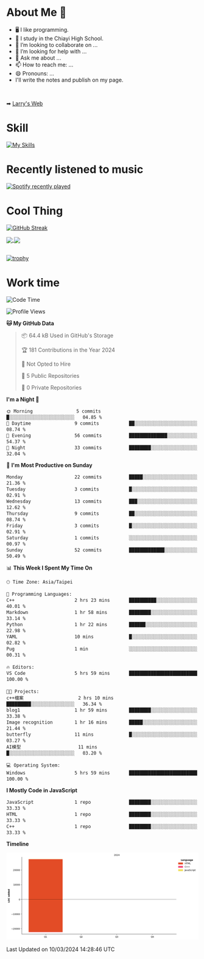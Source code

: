 # About Me 👋

- 🖥  I like programming.
- 🏫 I study in the Chiayi High School.
- 👯 I’m looking to collaborate on ...
- 🤔 I’m looking for help with ...
- 💬 Ask me about ...
- 📫 How to reach me: ...
- 😄 Pronouns: ...
- I'll write the notes and publish on my page.

<br>

➡︎ [Larry's Web](https://larryeng.github.io/)

# Skill
[![My Skills](https://skillicons.dev/icons?i=blender,arduino,vscode,visualstudio,pr,github,git,c,cpp,py,html,css,js)](https://skillicons.dev)
# Recently listened to music

[![Spotify recently played](https://spotify-recently-played-readme.vercel.app/api?user=31mqyfrlvkyusmaxegq4pvoow5we)](https://open.spotify.com/user/31mqyfrlvkyusmaxegq4pvoow5we)

# Cool Thing

[![GitHub Streak](https://streak-stats.demolab.com/?user=Larryeng&theme=holi-theme)](https://git.io/streak-stats)

<a href="https://github.com/anuraghazra/github-readme-stats">
  <img height=200 align="center" src="https://github-readme-stats.vercel.app/api?username=Larryeng&theme=github_dark&rank_icon=github" />
</a>
<a href="https://github.com/anuraghazra/convoychat">
  <img height=200 align="center" src="https://github-readme-stats.vercel.app/api/top-langs?username=Larryeng&layout=compact&langs_count=8&card_width=320&theme=github_dark" />
</a>

<br>

<br>

[![trophy](https://github-profile-trophy.vercel.app/?username=Larryeng&theme=darkhub)](https://github.com/ryo-ma/github-profile-trophy)
# Work time
<!--START_SECTION:waka-->
![Code Time](http://img.shields.io/badge/Code%20Time-102%20hrs%2012%20mins-blue)

![Profile Views](http://img.shields.io/badge/Profile%20Views-146-blue)

**🐱 My GitHub Data** 

> 📦 64.4 kB Used in GitHub's Storage 
 > 
> 🏆 181 Contributions in the Year 2024
 > 
> 🚫 Not Opted to Hire
 > 
> 📜 5 Public Repositories 
 > 
> 🔑 0 Private Repositories 
 > 
**I'm a Night 🦉** 

```text
🌞 Morning                5 commits           █░░░░░░░░░░░░░░░░░░░░░░░░   04.85 % 
🌆 Daytime                9 commits           ██░░░░░░░░░░░░░░░░░░░░░░░   08.74 % 
🌃 Evening                56 commits          ██████████████░░░░░░░░░░░   54.37 % 
🌙 Night                  33 commits          ████████░░░░░░░░░░░░░░░░░   32.04 % 
```
📅 **I'm Most Productive on Sunday** 

```text
Monday                   22 commits          █████░░░░░░░░░░░░░░░░░░░░   21.36 % 
Tuesday                  3 commits           █░░░░░░░░░░░░░░░░░░░░░░░░   02.91 % 
Wednesday                13 commits          ███░░░░░░░░░░░░░░░░░░░░░░   12.62 % 
Thursday                 9 commits           ██░░░░░░░░░░░░░░░░░░░░░░░   08.74 % 
Friday                   3 commits           █░░░░░░░░░░░░░░░░░░░░░░░░   02.91 % 
Saturday                 1 commits           ░░░░░░░░░░░░░░░░░░░░░░░░░   00.97 % 
Sunday                   52 commits          █████████████░░░░░░░░░░░░   50.49 % 
```


📊 **This Week I Spent My Time On** 

```text
🕑︎ Time Zone: Asia/Taipei

💬 Programming Languages: 
C++                      2 hrs 23 mins       ██████████░░░░░░░░░░░░░░░   40.01 % 
Markdown                 1 hr 58 mins        ████████░░░░░░░░░░░░░░░░░   33.14 % 
Python                   1 hr 22 mins        ██████░░░░░░░░░░░░░░░░░░░   22.98 % 
YAML                     10 mins             █░░░░░░░░░░░░░░░░░░░░░░░░   02.82 % 
Pug                      1 min               ░░░░░░░░░░░░░░░░░░░░░░░░░   00.31 % 

🔥 Editors: 
VS Code                  5 hrs 59 mins       █████████████████████████   100.00 % 

🐱‍💻 Projects: 
c++檔案                    2 hrs 10 mins       █████████░░░░░░░░░░░░░░░░   36.34 % 
blog1                    1 hr 59 mins        ████████░░░░░░░░░░░░░░░░░   33.38 % 
Image recognition        1 hr 16 mins        █████░░░░░░░░░░░░░░░░░░░░   21.44 % 
butterfly                11 mins             █░░░░░░░░░░░░░░░░░░░░░░░░   03.27 % 
AI模型                     11 mins             █░░░░░░░░░░░░░░░░░░░░░░░░   03.20 % 

💻 Operating System: 
Windows                  5 hrs 59 mins       █████████████████████████   100.00 % 
```

**I Mostly Code in JavaScript** 

```text
JavaScript               1 repo              ████████░░░░░░░░░░░░░░░░░   33.33 % 
HTML                     1 repo              ████████░░░░░░░░░░░░░░░░░   33.33 % 
C++                      1 repo              ████████░░░░░░░░░░░░░░░░░   33.33 % 
```



**Timeline**

![Lines of Code chart](https://raw.githubusercontent.com/Larryeng/Larryeng/main/assets/bar_graph.png)


 Last Updated on 10/03/2024 14:28:46 UTC
<!--END_SECTION:waka-->
